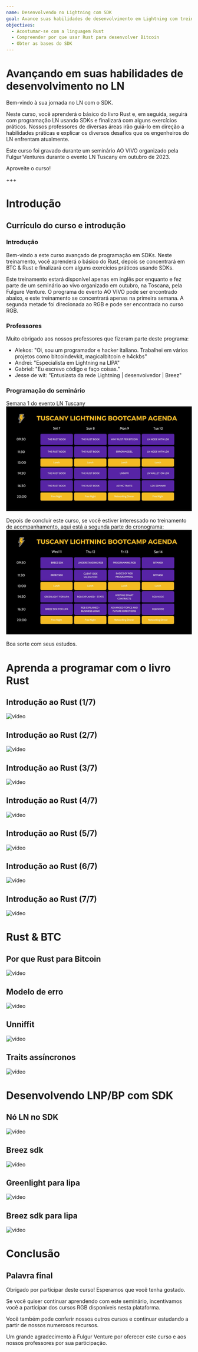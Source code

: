 ```yaml
---
name: Desenvolvendo no Lightning com SDK
goal: Avance suas habilidades de desenvolvimento em Lightning com treinamento intermediário em Rust e SDK.
objectives:
  - Acostumar-se com a linguagem Rust
  - Compreender por que usar Rust para desenvolver Bitcoin
  - Obter as bases do SDK
---
```


# Avançando em suas habilidades de desenvolvimento no LN

Bem-vindo à sua jornada no LN com o SDK.

Neste curso, você aprenderá o básico do livro Rust e, em seguida, seguirá com programação LN usando SDKs e finalizará com alguns exercícios práticos. Nossos professores de diversas áreas irão guiá-lo em direção a habilidades práticas e explicar os diversos desafios que os engenheiros do LN enfrentam atualmente.

Este curso foi gravado durante um seminário AO VIVO organizado pela Fulgur'Ventures durante o evento LN Tuscany em outubro de 2023.

Aproveite o curso!

+++

# Introdução

## Currículo do curso e introdução

### Introdução

Bem-vindo a este curso avançado de programação em SDKs. Neste treinamento, você aprenderá o básico do Rust, depois se concentrará em BTC & Rust e finalizará com alguns exercícios práticos usando SDKs.

Este treinamento estará disponível apenas em inglês por enquanto e fez parte de um seminário ao vivo organizado em outubro, na Toscana, pela Fulgure Venture. O programa do evento AO VIVO pode ser encontrado abaixo, e este treinamento se concentrará apenas na primeira semana. A segunda metade foi direcionada ao RGB e pode ser encontrada no curso RGB.

### Professores

Muito obrigado aos nossos professores que fizeram parte deste programa:

- Alekos: "Oi, sou um programador e hacker italiano. Trabalhei em vários projetos como bitcoindevkit, magicalbitcoin e h4ckbs"
- Andrei: "Especialista em Lightning na LIPA"
- Gabriel: "Eu escrevo código e faço coisas."
- Jesse de wit: "Entusiasta da rede Lightning | desenvolvedor | Breez"

### Programação do seminário

Semana 1 do evento LN Tuscany
![imagem](assets/1.jpg)

Depois de concluir este curso, se você estiver interessado no treinamento de acompanhamento, aqui está a segunda parte do cronograma:
![imagem](assets/2.jpg)

Boa sorte com seus estudos.

# Aprenda a programar com o livro Rust

## Introdução ao Rust (1/7)

![vídeo](https://www.youtube.com/watch?v=aZYhDXE_Gas)

## Introdução ao Rust (2/7)

![vídeo](https://youtu.be/Xm8eCv4LQPc)

## Introdução ao Rust (3/7)

![vídeo](https://youtu.be/R8NeHvHT0uc)

## Introdução ao Rust (4/7)

![vídeo](https://youtu.be/et8pKvYiO4c)

## Introdução ao Rust (5/7)

![vídeo](https://youtu.be/PxQkVmxOc40)

## Introdução ao Rust (6/7)

![vídeo](https://youtu.be/3C6hl9BW-Ho)

## Introdução ao Rust (7/7)

![vídeo](https://youtu.be/SBDcb_AauHM)

# Rust & BTC

## Por que Rust para Bitcoin

![vídeo](https://youtu.be/veLj2w6ulpc)

## Modelo de erro

![vídeo](https://youtu.be/X3VKhLtKTRU)

## Unniffit

![vídeo](https://youtu.be/zro9GQpJrH0)

## Traits assíncronos

![vídeo](https://youtu.be/cz66eTfk0lw)

# Desenvolvendo LNP/BP com SDK

## Nó LN no SDK
![vídeo](https://youtu.be/aEzpxuhLdeo)
## Breez sdk

![vídeo](https://youtu.be/M3ad9BE6ovo)

## Greenlight para lipa

![vídeo](https://youtu.be/gKiIPF4apeE)

## Breez sdk para lipa

![vídeo](https://youtu.be/6VaIVvBKjLY)

# Conclusão

## Palavra final

Obrigado por participar deste curso! Esperamos que você tenha gostado.

Se você quiser continuar aprendendo com este seminário, incentivamos você a participar dos cursos RGB disponíveis nesta plataforma.

Você também pode conferir nossos outros cursos e continuar estudando a partir de nossos numerosos recursos.

Um grande agradecimento à Fulgur Venture por oferecer este curso e aos nossos professores por sua participação.
